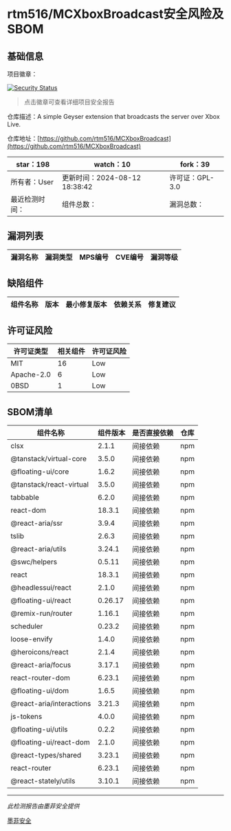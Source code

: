 # rtm516/MCXboxBroadcast安全风险及SBOM

## 基础信息

项目徽章：

[![Security Status](https://www.murphysec.com/platform3/v31/badge/1824507963347107840.svg)](https://www.murphysec.com/console/report/1824507963296776192/1824507963347107840)

> 点击徽章可查看详细项目安全报告

仓库描述：A simple Geyser extension that broadcasts the server over Xbox Live.

仓库地址：[https://github.com/rtm516/MCXboxBroadcast](https://github.com/rtm516/MCXboxBroadcast)

| star：198 | watch：10 | fork：39 |
| ----------- | -------------- | ------------ |
| 所有者：User | 更新时间：2024-08-12 18:38:42 | 许可证：GPL-3.0 |
| 最近检测时间： | 组件总数： | 漏洞总数： |




## 漏洞列表

| 漏洞名称 | 漏洞类型 | MPS编号 | CVE编号 | 漏洞等级 |
| ------- | ------ | ------- | ------ | ----- |





## 缺陷组件

| 组件名称 | 版本 | 最小修复版本 | 依赖关系 | 修复建议 |
| -------- | ---- | ------------ | -------- | -------- |





## 许可证风险

| 许可证类型 | 相关组件 | 许可证风险 |
| ---------- | -------- | ---------- |
|MIT|16|Low|
|Apache-2.0|6|Low|
|0BSD|1|Low|




## SBOM清单

| 组件名称 | 组件版本 | 是否直接依赖 | 仓库 |
| -------- | -------- | ------------ | ---- |
|clsx|2.1.1|间接依赖|npm|
|@tanstack/virtual-core|3.5.0|间接依赖|npm|
|@floating-ui/core|1.6.2|间接依赖|npm|
|@tanstack/react-virtual|3.5.0|间接依赖|npm|
|tabbable|6.2.0|间接依赖|npm|
|react-dom|18.3.1|间接依赖|npm|
|@react-aria/ssr|3.9.4|间接依赖|npm|
|tslib|2.6.3|间接依赖|npm|
|@react-aria/utils|3.24.1|间接依赖|npm|
|@swc/helpers|0.5.11|间接依赖|npm|
|react|18.3.1|间接依赖|npm|
|@headlessui/react|2.1.0|间接依赖|npm|
|@floating-ui/react|0.26.17|间接依赖|npm|
|@remix-run/router|1.16.1|间接依赖|npm|
|scheduler|0.23.2|间接依赖|npm|
|loose-envify|1.4.0|间接依赖|npm|
|@heroicons/react|2.1.4|间接依赖|npm|
|@react-aria/focus|3.17.1|间接依赖|npm|
|react-router-dom|6.23.1|间接依赖|npm|
|@floating-ui/dom|1.6.5|间接依赖|npm|
|@react-aria/interactions|3.21.3|间接依赖|npm|
|js-tokens|4.0.0|间接依赖|npm|
|@floating-ui/utils|0.2.2|间接依赖|npm|
|@floating-ui/react-dom|2.1.0|间接依赖|npm|
|@react-types/shared|3.23.1|间接依赖|npm|
|react-router|6.23.1|间接依赖|npm|
|@react-stately/utils|3.10.1|间接依赖|npm|


------

*此检测报告由墨菲安全提供*

[墨菲安全](www.murphysec.com)